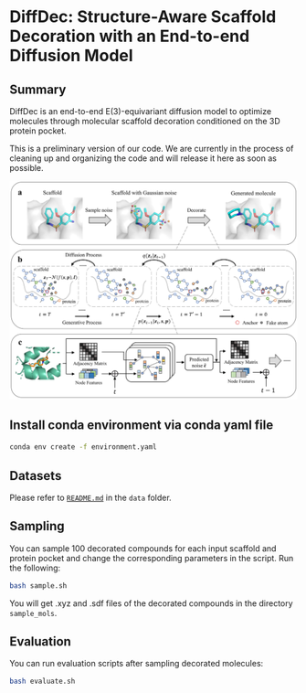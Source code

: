 # DiffDec: Structure-Aware Scaffold Decoration with an End-to-end Diffusion Model

## Summary
DiffDec is an end-to-end E(3)-equivariant diffusion model to optimize molecules through molecular scaffold decoration conditioned on the 3D protein pocket. 

This is a preliminary version of our code. We are currently in the process of cleaning up and organizing the code and will release it here as soon as possible.

<p align='center'>
<img src="./assets/overview.jpg" alt="architecture"/> 
</p>

## Install conda environment via conda yaml file
```bash
conda env create -f environment.yaml
```

## Datasets
Please refer to [`README.md`](./data/README.md) in the `data` folder.

## Sampling
You can sample 100 decorated compounds for each input scaffold and protein pocket and change the corresponding parameters in the script. Run the following:
```bash
bash sample.sh
```
You will get .xyz and .sdf files of the decorated compounds in the directory `sample_mols`. 

## Evaluation
You can run evaluation scripts after sampling decorated molecules:
```bash
bash evaluate.sh
```